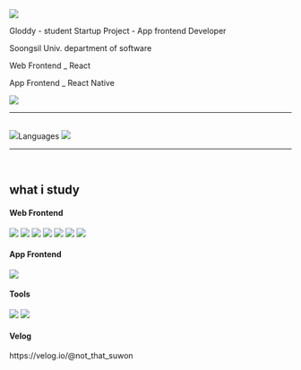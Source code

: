 <img src="https://capsule-render.vercel.app/api?type=waving&color=auto&height=300&section=header&text=Suwon&nbsp;Lim&fontSize=90" />
<p>Gloddy - student Startup Project - App frontend Developer</p>
<p>Soongsil Univ. department of software</p>
<p>Web Frontend _ React</p>
<p>App Frontend _ React Native</p>
<img src="https://img.shields.io/badge/React-61DAFB?style=flat&logo=로고이름&logoColor=white"/>
<br/>
<hr/>
<br/>
<img src="https://img.shields.io/badge/CSS3-1572B6?style=flat&logo=CSS3&logoColor=white"
<h2>Languages</h2>
<img src="https://github-readme-stats.vercel.app/api/top-langs/?username=Rimoosoo&layout=Demo"/>
<br/>
<hr/>
<br/>

<h2>what i study</h2>
<h4>Web Frontend</h4>
<img src="https://img.shields.io/badge/React-red?style=for-the-badge&logo=React&color=61DAFB&logoColor=red">
<img src="https://img.shields.io/badge/HTML5-red?style=for-the-badge&logo=HTML5&color=E34F26&logoColor=blue">
<img src="https://img.shields.io/badge/Javascript-red?style=for-the-badge&logo=Javascript&color=F7DF1E&logoColor=red">
<img src="https://img.shields.io/badge/Redux-red?style=for-the-badge&logo=Redux&color=764ABC&logoColor=red">
<img src="https://img.shields.io/badge/ReactRouter-red?style=for-the-badge&logo=ReactRouter&color=CA4245&logoColor=green">
<img src="https://img.shields.io/badge/Bootstrap-red?style=for-the-badge&logo=Bootstrap&color=7952B3&logoColor=red">
<img src="https://img.shields.io/badge/Firebase-red?style=for-the-badge&logo=Firebase&color=FFCA28&logoColor=red">

<h4>App Frontend</h4>
<img src="https://img.shields.io/badge/ReactNative-red?style=for-the-badge&logo=React&color=61DAFB&logoColor=red">

<br/>

<h4>Tools</h4>
<img src="https://img.shields.io/badge/Visual_Studio_Code-red?style=for-the-badge&logo=VisualStudioCode&color=007ACC&logoColor=white">
<img src="https://img.shields.io/badge/Linux-red?style=for-the-badge&logo=Linux&color=FCC624&logoColor=red">

<h4>Velog</h4>
https://velog.io/@not_that_suwon
